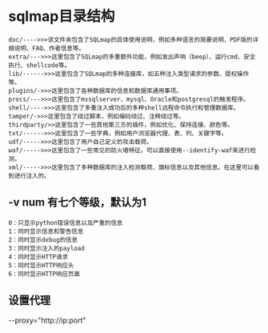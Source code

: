 # sqlmap目录结构
    doc/---->>>该文件夹包含了SQLmap的具体使用说明，例如多种语言的简要说明、PDF版的详细说明、FAQ、作者信息等。
    extra/--->>>这里包含了SQLmap的多重额外功能，例如发出声响（beep）、运行cmd、安全执行、shellcode等。
    lib/------>>>这里包含了SQLmap的多种连接库，如五种注入类型请求的参数、提权操作等。
    plugins/->>>这里包含了各种数据库的信息和数据库通用事项。
    procs/--->>>这里包含了mssqlserver、mysql、Oracle和postgresql的触发程序。
    shell/---->>>这里包含了多重注入成功后的多种shell远程命令执行和管理数据库。
    tamper/->>>这里包含了绕过脚本，例如编码绕过、注释绕过等。
    thirdparty/>>这里包含了一些其他第三方的插件，例如优化、保持连接、颜色等。
    txt/------>>>这里包含了一些字典，例如用户浏览器代理、表、列、关键字等。
    udf/----->>>这里包含了用户自己定义的攻击载荷。
    waf/----->>>这里包含了一些常见的防火墙特征。可以直接使用--identify-waf来进行检测。
    xml/----->>>这里包含了多种数据库的注入检测载荷、旗标信息以及其他信息。在这里可以看到进行注入的。




## -v num    有七个等级，默认为1
    0：只显示python错误信息以及严重的信息
    1：同时显示信息和警告信息
    2：同时显示debug的信息
    3：同时显示注入的payload
    4：同时显示HTTP请求
    5：同时显示HTTP响应头
    6：同时显示HTTP响应页面


## 设置代理
--proxy="http://ip:port"










